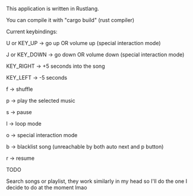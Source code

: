 This application is written in Rustlang.

You can compile it with "cargo build" (rust compiler)

Current keybindings:

U or KEY_UP -> go up OR volume up (special interaction mode)

J or KEY_DOWN -> go down OR volume down (special interaction mode)

KEY_RIGHT -> +5 seconds into the song

KEY_LEFT -> -5 seconds

f -> shuffle

p -> play the selected music

s -> pause

l -> loop mode

o -> special interaction mode

b -> blacklist song (unreachable by both auto next and p button)

r -> resume


TODO

Search songs or playlist, they work similarly in my head so I'll do the one I decide to do at the moment lmao
